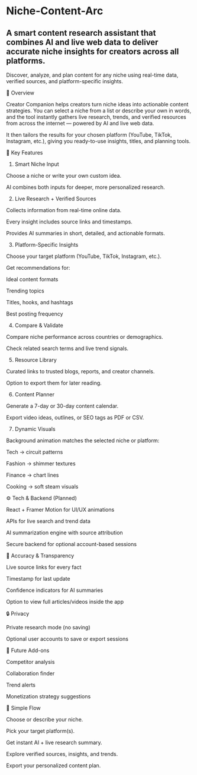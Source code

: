 # Niche-Content-Arc
A smart content research assistant that combines AI and live web data to deliver accurate niche insights for creators across all platforms.
-------------------------------------------------------------------------------------------------------------------------------------------

Discover, analyze, and plan content for any niche using real-time data, verified sources, and platform-specific insights.

🚀 Overview

Creator Companion helps creators turn niche ideas into actionable content strategies.
You can select a niche from a list or describe your own in words, and the tool instantly gathers live research, trends, and verified resources from across the internet — powered by AI and live web data.

It then tailors the results for your chosen platform (YouTube, TikTok, Instagram, etc.), giving you ready-to-use insights, titles, and planning tools.

🎯 Key Features
1. Smart Niche Input

Choose a niche or write your own custom idea.

AI combines both inputs for deeper, more personalized research.

2. Live Research + Verified Sources

Collects information from real-time online data.

Every insight includes source links and timestamps.

Provides AI summaries in short, detailed, and actionable formats.

3. Platform-Specific Insights

Choose your target platform (YouTube, TikTok, Instagram, etc.).

Get recommendations for:

Ideal content formats

Trending topics

Titles, hooks, and hashtags

Best posting frequency

4. Compare & Validate

Compare niche performance across countries or demographics.

Check related search terms and live trend signals.

5. Resource Library

Curated links to trusted blogs, reports, and creator channels.

Option to export them for later reading.

6. Content Planner

Generate a 7-day or 30-day content calendar.

Export video ideas, outlines, or SEO tags as PDF or CSV.

7. Dynamic Visuals

Background animation matches the selected niche or platform:

Tech → circuit patterns

Fashion → shimmer textures

Finance → chart lines

Cooking → soft steam visuals

⚙️ Tech & Backend (Planned)

React + Framer Motion for UI/UX animations

APIs for live search and trend data

AI summarization engine with source attribution

Secure backend for optional account-based sessions

🧠 Accuracy & Transparency

Live source links for every fact

Timestamp for last update

Confidence indicators for AI summaries

Option to view full articles/videos inside the app

🔒 Privacy

Private research mode (no saving)

Optional user accounts to save or export sessions

🌟 Future Add-ons

Competitor analysis

Collaboration finder

Trend alerts

Monetization strategy suggestions

🧩 Simple Flow

Choose or describe your niche.

Pick your target platform(s).

Get instant AI + live research summary.

Explore verified sources, insights, and trends.

Export your personalized content plan.
